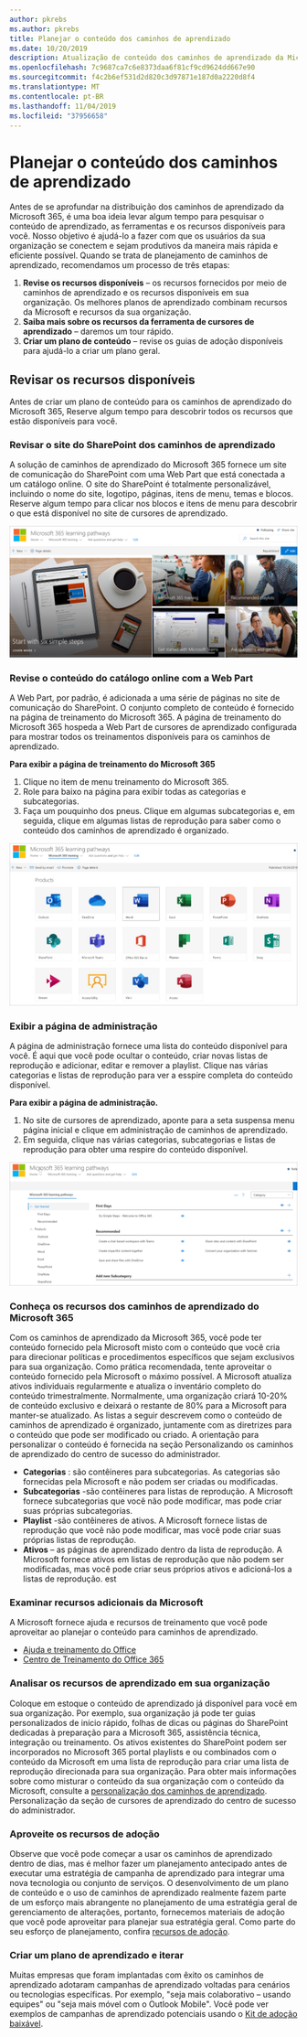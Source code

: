 ```yaml
---
author: pkrebs
ms.author: pkrebs
title: Planejar o conteúdo dos caminhos de aprendizado
ms.date: 10/20/2019
description: Atualização de conteúdo dos caminhos de aprendizado da Microsoft 365
ms.openlocfilehash: 7c9687ca7c6e8373daa6f81cf9cd9624dd667e90
ms.sourcegitcommit: f4c2b6ef531d2d820c3d97871e187d0a2220d8f4
ms.translationtype: MT
ms.contentlocale: pt-BR
ms.lasthandoff: 11/04/2019
ms.locfileid: "37956658"
---
```

# <a name="plan-your-learning-pathways-content"></a>Planejar o conteúdo dos caminhos de aprendizado
Antes de se aprofundar na distribuição dos caminhos de aprendizado da Microsoft 365, é uma boa ideia levar algum tempo para pesquisar o conteúdo de aprendizado, as ferramentas e os recursos disponíveis para você. Nosso objetivo é ajudá-lo a fazer com que os usuários da sua organização se conectem e sejam produtivos da maneira mais rápida e eficiente possível. Quando se trata de planejamento de caminhos de aprendizado, recomendamos um processo de três etapas:

1. **Revise os recursos disponíveis** – os recursos fornecidos por meio de caminhos de aprendizado e os recursos disponíveis em sua organização. Os melhores planos de aprendizado combinam recursos da Microsoft e recursos da sua organização.
2. **Saiba mais sobre os recursos da ferramenta de cursores de aprendizado** – daremos um tour rápido. 
3. **Criar um plano de conteúdo** – revise os guias de adoção disponíveis para ajudá-lo a criar um plano geral.

## <a name="review-the-available-resources"></a>Revisar os recursos disponíveis
Antes de criar um plano de conteúdo para os caminhos de aprendizado do Microsoft 365, Reserve algum tempo para descobrir todos os recursos que estão disponíveis para você.  

### <a name="review-the-learning-pathways-sharepoint-site"></a>Revisar o site do SharePoint dos caminhos de aprendizado
A solução de caminhos de aprendizado do Microsoft 365 fornece um site de comunicação do SharePoint com uma Web Part que está conectada a um catálogo online. O site do SharePoint é totalmente personalizável, incluindo o nome do site, logotipo, páginas, itens de menu, temas e blocos. Reserve algum tempo para clicar nos blocos e itens de menu para descobrir o que está disponível no site de cursores de aprendizado.

![CG-Introducing. png](media/cg-introducing.png)

### <a name="review-the-content-from-the-online-catalog-with-the-web-part"></a>Revise o conteúdo do catálogo online com a Web Part
A Web Part, por padrão, é adicionada a uma série de páginas no site de comunicação do SharePoint. O conjunto completo de conteúdo é fornecido na página de treinamento do Microsoft 365. A página de treinamento do Microsoft 365 hospeda a Web Part de cursores de aprendizado configurada para mostrar todos os treinamentos disponíveis para os caminhos de aprendizado. 

**Para exibir a página de treinamento do Microsoft 365**
1. Clique no item de menu treinamento do Microsoft 365. 
1. Role para baixo na página para exibir todas as categorias e subcategorias.
2. Faça um pouquinho dos pneus. Clique em algumas subcategorias e, em seguida, clique em algumas listas de reprodução para saber como o conteúdo dos caminhos de aprendizado é organizado. 

![CG-adminsuccesscenterplan_01. png](media/cg-adminsuccesscenterplan_01.png)

### <a name="view-the-administration-page"></a>Exibir a página de administração
A página de administração fornece uma lista do conteúdo disponível para você. É aqui que você pode ocultar o conteúdo, criar novas listas de reprodução e adicionar, editar e remover a playlist. Clique nas várias categorias e listas de reprodução para ver a esspire completa do conteúdo disponível. 

**Para exibir a página de administração.**
1. No site de cursores de aprendizado, aponte para a seta suspensa menu página inicial e clique em administração de caminhos de aprendizado.  
2. Em seguida, clique nas várias categorias, subcategorias e listas de reprodução para obter uma respire do conteúdo disponível. 

![CG-adminsuccesscenterplan_02. png](media/cg-adminsuccesscenterplan_02.png)

### <a name="get-to-know-the-capabilities-of-microsoft-365-learning-pathways"></a>Conheça os recursos dos caminhos de aprendizado do Microsoft 365
Com os caminhos de aprendizado da Microsoft 365, você pode ter conteúdo fornecido pela Microsoft misto com o conteúdo que você cria para direcionar políticas e procedimentos específicos que sejam exclusivos para sua organização. Como prática recomendada, tente aproveitar o conteúdo fornecido pela Microsoft o máximo possível. A Microsoft atualiza ativos individuais regularmente e atualiza o inventário completo do conteúdo trimestralmente. Normalmente, uma organização criará 10-20% de conteúdo exclusivo e deixará o restante de 80% para a Microsoft para manter-se atualizado. As listas a seguir descrevem como o conteúdo de caminhos de aprendizado é organizado, juntamente com as diretrizes para o conteúdo que pode ser modificado ou criado. A orientação para personalizar o conteúdo é fornecida na seção Personalizando os caminhos de aprendizado do centro de sucesso do administrador.

- **Categorias** : são contêineres para subcategorias. As categorias são fornecidas pela Microsoft e não podem ser criadas ou modificadas.
- **Subcategorias** -são contêineres para listas de reprodução. A Microsoft fornece subcategorias que você não pode modificar, mas pode criar suas próprias subcategorias. 
- **Playlist** -são contêineres de ativos. A Microsoft fornece listas de reprodução que você não pode modificar, mas você pode criar suas próprias listas de reprodução.  
- **Ativos** – as páginas de aprendizado dentro da lista de reprodução. A Microsoft fornece ativos em listas de reprodução que não podem ser modificadas, mas você pode criar seus próprios ativos e adicioná-los a listas de reprodução. est

### <a name="review-additional-resources-from-microsoft"></a>Examinar recursos adicionais da Microsoft
A Microsoft fornece ajuda e recursos de treinamento que você pode aproveitar ao planejar o conteúdo para caminhos de aprendizado.  

-  [Ajuda e treinamento do Office](https://support.office.com)
-  [Centro de Treinamento do Office 365](https://support.office.com/office-training-center)

### <a name="review-the-learning-resources-in-your-organization"></a>Analisar os recursos de aprendizado em sua organização
Coloque em estoque o conteúdo de aprendizado já disponível para você em sua organização.
Por exemplo, sua organização já pode ter guias personalizados de início rápido, folhas de dicas ou páginas do SharePoint dedicadas à preparação para a Microsoft 365, assistência técnica, integração ou treinamento. Os ativos existentes do SharePoint podem ser incorporados no Microsoft 365 portal playlists e ou combinados com o conteúdo da Microsoft em uma lista de reprodução para criar uma lista de reprodução direcionada para sua organização. Para obter mais informações sobre como misturar o conteúdo da sua organização com o conteúdo da Microsoft, consulte a [personalização dos caminhos de aprendizado](custom_overview.md). Personalização da seção de cursores de aprendizado do centro de sucesso do administrador.

### <a name="leverage-the-adoption-resources"></a>Aproveite os recursos de adoção
Observe que você pode começar a usar os caminhos de aprendizado dentro de dias, mas é melhor fazer um planejamento antecipado antes de executar uma estratégia de campanha de aprendizado para integrar uma nova tecnologia ou conjunto de serviços. O desenvolvimento de um plano de conteúdo e o uso de caminhos de aprendizado realmente fazem parte de um esforço mais abrangente no planejamento de uma estratégia geral de gerenciamento de alterações, portanto, fornecemos materiais de adoção que você pode aproveitar para planejar sua estratégia geral. Como parte do seu esforço de planejamento, confira [recursos de adoção](https://resources.techcommunity.microsoft.com/adoption/).

### <a name="build-a-learning-plan-and-iterate"></a>Criar um plano de aprendizado e iterar 
Muitas empresas que foram implantadas com êxito os caminhos de aprendizado adotaram campanhas de aprendizado voltadas para cenários ou tecnologias específicas. Por exemplo, "seja mais colaborativo – usando equipes" ou "seja mais móvel com o Outlook Mobile". Você pode ver exemplos de campanhas de aprendizado potenciais usando o [Kit de adoção baixável](https://teamworktools.azurewebsites.net/m365lp/m365lpadoptionkit.zip).


 
